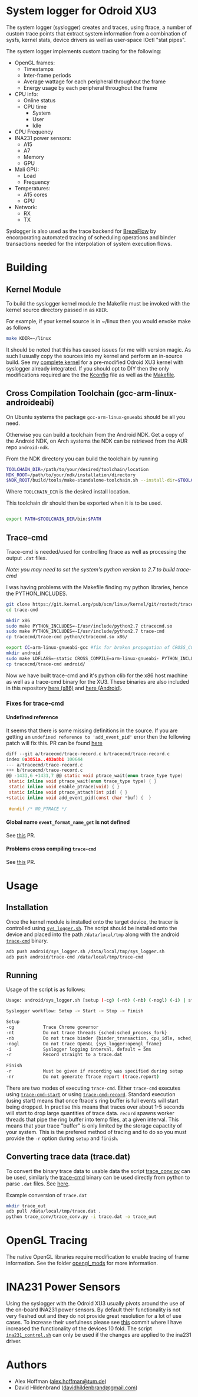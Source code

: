 # System logger for Odroid XU3

The system logger (syslogger) creates and traces, using ftrace, a number of custom trace points that extract system information from a combination of sysfs, kernel stats, device drivers as well as user-space IOctl "stat pipes".

The system logger implements custom tracing for the following:

- OpenGL frames:
    - Timestamps
    - Inter-frame periods
    - Average wattage for each peripheral throughout the frame
    - Energy usage by each peripheral throughout the frame
- CPU info:
    - Online status
    - CPU time
        - System
        - User
        - Idle
- CPU Frequency
- INA231 power sensors:
    - A15
    - A7
    - Memory
    - GPU
- Mali GPU:
    - Load
    - Frequency
- Temperatures:
    - A15 cores
    - GPU
- Network:
    - RX
    - TX

Syslogger is also used as the trace backend for [BrezeFlow](https://github.com/alxhoff/BrezeFlow) by encorporating automated tracing of scheduling operations and binder transactions needed for the interpolation of system execution flows.

# Building

## Kernel Module

To build the syslogger kernel module the Makefile must be invoked with the kernel source directory passed in as `KDIR`. 

For example, if your kernel source is in ~/linux then you would envoke make as follows

``` bash
make KDIR=~/linux
```

It should be noted that this has caused issues for me with version magic. As such I usually copy the sources into my kernel and perform an in-source build. See my [complete kernel](/home/alxhoff/Work/Optigame/android_builds/voodik/Android_7.1/android_source_xu3_Android7.1/kernel/hardkernel/odroidxu3) for a pre-modified Odroid XU3 kernel with syslogger already integrated. If you should opt to DIY then the only modifications required are the the [Kconfig](https://github.com/alxhoff/Odroid-XU3-Kernel/commit/ff3c6109baa84736ead0a099fbb9bcdae5817031#diff-61f226c1c1f3a78524783445250fe875) file as well as the [Makefile](https://github.com/alxhoff/Odroid-XU3-Kernel/commit/ff3c6109baa84736ead0a099fbb9bcdae5817031#diff-ba85cd02ff38397bfd6c84c770d5a699).

## Cross Compilation Toolchain (gcc-arm-linux-androideabi)

On Ubuntu systems the package `gcc-arm-linux-gnueabi` should be all you need.

Otherwise you can build a toolchain from the Android NDK. Get a copy of the Android NDK, on Arch systems the NDK can be retrieved from the AUR repo `android-ndk`.

From the NDK directory you can build the toolchain by running

``` bash
TOOLCHAIN_DIR=/path/to/your/desired/toolchain/location
NDK_ROOT=/path/to/your/ndk/installation/directory
$NDK_ROOT/build/tools/make-standalone-toolchain.sh --install-dir=$TOOLCHAIN_DIR --arch=arm
```
Where `TOOLCHAIN_DIR` is the desired install location.

This toolchain dir should then be exported when it is to be used.

``` bash

export PATH=$TOOLCHAIN_DIR/bin:$PATH

```

## Trace-cmd

Trace-cmd is needed/used for controlling ftrace as well as processing the output `.dat` files.

*Note: you may need to set the system's python version to 2.7 to build trace-cmd*

I was having problems with the Makefile finding my python libraries, hence the PYTHON_INCLUDES.

``` bash
git clone https://git.kernel.org/pub/scm/linux/kernel/git/rostedt/trace-cmd.git
cd trace-cmd

mkdir x86
sudo make PYTHON_INCLUDES=-I/usr/include/python2.7 ctracecmd.so 
sudo make PYTHON_INCLUDES=-I/usr/include/python2.7 trace-cmd
cp tracecmd/trace-cmd python/ctracecmd.so x86/

export CC=arm-linux-gnueabi-gcc #fix for broken propogation of CROSS_COMPILE variable
mkdir android
sudo make LDFLAGS=-static CROSS_COMPILE=arm-linux-gnueabi- PYTHON_INCLUDES=-I/usr/include/python2.7 trace-cmd
cp tracecmd/trace-cmd android/
```
Now we have built trace-cmd and it's python clib for the x86 host machine as well as a trace-cmd binary for the XU3. These binaries are also included in this repository [here (x86)](trace_conv) and [here (Android)](android). 

### Fixes for trace-cmd

#### Undefined reference

It seems that there is some missing definitions in the source. If you are getting an `undefined reference to 'add_event_pid'` error then the following patch will fix this. PR can be found [here](https://github.com/rostedt/trace-cmd/pull/14)

``` c
diff --git a/tracecmd/trace-record.c b/tracecmd/trace-record.c
index 0a3851a..483a8b1 100644
--- a/tracecmd/trace-record.c
+++ b/tracecmd/trace-record.c
@@ -1431,6 +1431,7 @@ static void ptrace_wait(enum trace_type type)
 static inline void ptrace_wait(enum trace_type type) { }
 static inline void enable_ptrace(void) { }
 static inline void ptrace_attach(int pid) { }
+static inline void add_event_pid(const char *buf) {  }
 
 #endif /* NO_PTRACE */
```
#### Global name `event_format_name_get` is not defined

See [this](https://github.com/rostedt/trace-cmd/pull/13) PR.

#### Problems cross compiling `trace-cmd`

See [this](https://github.com/rostedt/trace-cmd/pull/16) PR.

# Usage

## Installation 
Once the kernel module is installed onto the target device, the tracer is controlled using [`sys_logger.sh`](android/sys_logger.sh). The script should be installed onto the device and placed into the path `/data/local/tmp` along with the android [`trace-cmd`](android/trace-cmd) binary.

``` bash
adb push android/sys_logger.sh /data/local/tmp/sys_logger.sh
adb push android/trace-cmd /data/local/tmp/trace-cmd
```
## Running

Usage of the script is as follows:

``` bash
Usage: android/sys_logger.sh [setup (-cg) (-nt) (-nb) (-nogl) (-i) | start | stop | finish (-nr)]

Syslogger workflow: Setup -> Start -> Stop -> Finish

Setup
-cg           Trace Chrome governor
-nt           Do not trace threads {sched:sched_process_fork}
-nb           Do not trace binder {binder_transaction, cpu_idle, sched_switch}
-nogl         Do not trace OpenGL {sys_logger:opengl_frame}
-i            Syslogger logging interval, default = 5ms
-r            Record straight to a trace.dat
 
Finish
-r            Must be given if recording was specified during setup
-nr           Do not generate ftrace report (trace.report)
```
There are two modes of executing `trace-cmd`. Either `trace-cmd` executes using [`trace-cmd-start`](https://linux.die.net/man/1/trace-cmd-start) or using [`trace-cmd-record`](https://linux.die.net/man/1/trace-cmd-record). Standard execution (using start) means that once ftrace's ring buffer is full events will start being dropped. In practise this means that traces over about 1-5 seconds will start to drop large quantities of trace data. `record` spawns worker threads that pipe the ring buffer into temp files, at a given interval. This means that your trace "buffer" is only limited by the storage capactity of your system. This is the prefered method of tracing and to do so you must provide the `-r` option during `setup` and `finish`.

## Converting trace data (trace.dat)

To convert the binary trace data to usable data the script [trace_conv.py](trace_conv/trace_conv.py) can be used, similarly the [trace-cmd](trace_conv/trace-cmd) binary can be used directly from python to parse `.dat` files. See [here](https://github.com/alxhoff/BrezeFlow/blob/dc9b6bf8c64ce2d6e1f0e10d5ca02220d1a3f35d/TraceCMDParser.py#L69).

Example conversion of `trace.dat`

``` bash
mkdir trace_out
adb pull /data/local/tmp/trace.dat .
python trace_conv/trace_conv.py -i trace.dat -o trace_out
```

# OpenGL Tracing

The native OpenGL libraries require modification to enable tracing of frame information. See the folder [opengl_mods](opengl_mods) for more information.

# INA231 Power Sensors

Using the syslogger with the Odroid XU3 usually pivots around the use of the on-board INA231 power sensors. By default their functionality is not very fleshed out and they do not provide great resolution for a lot of use cases. 
To increase their usefulness please see [this](https://github.com/alxhoff/Odroid-XU3-Kernel/commit/680fde123cfd7480889a3cedc700422f195b7782) commit where I have increased the functionality of the devices 10 fold. The script [`ina231_control.sh`](scripts/ina231_control.sh) can only be used if the changes are applied to the ina231 driver.

# Authors

- Alex Hoffman (alex.hoffman@tum.de)
- David Hildenbrand (davidhildenbrand@gmail.com)

